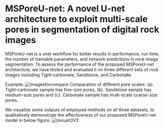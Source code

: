 # MSPoreU-net: A novel U-net architecture to exploit multi-scale pores in segmentation of digital rock images 
MSPoreU-net is a unet workflow for better results in performance, run time, the number of trainable parameters, and network predictions in rock image segmentation. To assess the performance of the proposed MSPoreU-net architecture, we have tested and evaluated it on three different sets of rock images including Tight-carbonate, Sandstone, and Carbonate. 

Example:
![Imagesforcompare](https://user-images.githubusercontent.com/50166193/110902698-872a8b00-831b-11eb-8b3b-8aba151875da.jpg)
Comparation of different pore scales: (a). Tight-carbonate sample has fine-size pores, (b). Sandstone sample has medium-size pores and (c). Carbonate sample has multi-scale coarse-size pores.


We visualize some outputs of employed methods on all three datasets, to qualitatively demonstrate the effectiveness of our proposed MSPoreU-net model in below figure:
![resualt3V2](https://user-images.githubusercontent.com/50166193/110901951-5433c780-831a-11eb-839e-0519151c1cd8.jpg)
